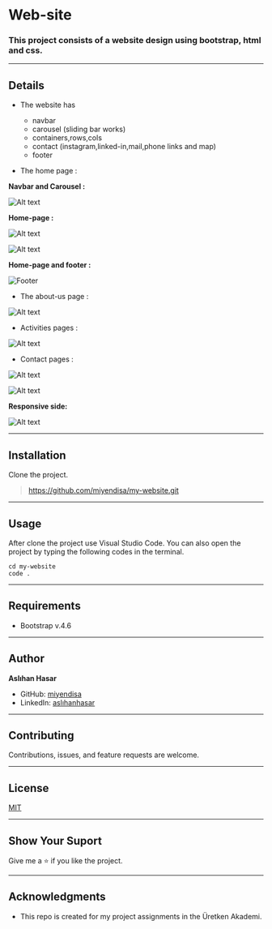 # Web-site

### This project consists of a website design using bootstrap, html and css.

---

## Details
* The website has
    * navbar
    * carousel (sliding bar works)
    * containers,rows,cols
    * contact (instagram,linked-in,mail,phone links and map)
    * footer
  
* The home page :

**Navbar and Carousel :**

![Alt text](images/navbar-carousel.png)

**Home-page :**

![Alt text](images/home-page-1.png)

![Alt text](images/home-page-3.png)

**Home-page and footer :**

![Footer](images/home-page-2.png)


* The about-us page : 

![Alt text](images/about-us.png)

* Activities pages :

![Alt text](images/activities.png)

* Contact pages :
  
![Alt text](images/contact-1.png)

![Alt text](images/contact-2.png)

**Responsive side:**

![Alt text](images/responsive.png)

---

## Installation
Clone the project.
> https://github.com/miyendisa/my-website.git


---

## Usage
After clone the project use Visual Studio Code. 
You can also open the project by typing the following codes in the terminal.

```
cd my-website
code .
```

---

## Requirements
* Bootstrap v.4.6

---

## Author
**Aslıhan Hasar**

* GitHub: [miyendisa](https://github.com/miyendisa)
* LinkedIn: [aslıhanhasar](https://www.linkedin.com/in/asl%C4%B1hanhasar
  )
---

## Contributing
Contributions, issues, and feature requests are welcome.

---

## License

[MIT](https://choosealicense.com/licenses/mit/)

---

## Show Your Suport
Give me a &#11088; if you like the project.

---

## Acknowledgments
* This repo is created for my project assignments in the Üretken Akademi.
